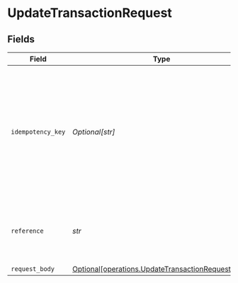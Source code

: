 # UpdateTransactionRequest


## Fields

| Field                                                                                                                                                                         | Type                                                                                                                                                                          | Required                                                                                                                                                                      | Description                                                                                                                                                                   |
| ----------------------------------------------------------------------------------------------------------------------------------------------------------------------------- | ----------------------------------------------------------------------------------------------------------------------------------------------------------------------------- | ----------------------------------------------------------------------------------------------------------------------------------------------------------------------------- | ----------------------------------------------------------------------------------------------------------------------------------------------------------------------------- |
| `idempotency_key`                                                                                                                                                             | *Optional[str]*                                                                                                                                                               | :heavy_minus_sign:                                                                                                                                                            | A key created by merchants that ensures `POST` and `PATCH` requests are only performed once. [Read more about Idempotent Requests here](/developers/references/idempotency/). |
| `reference`                                                                                                                                                                   | *str*                                                                                                                                                                         | :heavy_check_mark:                                                                                                                                                            | This is the Bolt transaction reference. (ex. N7Y3-NFKC-VFRF)                                                                                                                  |
| `request_body`                                                                                                                                                                | [Optional[operations.UpdateTransactionRequestBody]](../../models/operations/updatetransactionrequestbody.md)                                                                  | :heavy_minus_sign:                                                                                                                                                            | N/A                                                                                                                                                                           |